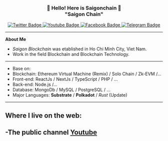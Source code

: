 <h3 align="center">👋   Hello! Here is Saigonchain   👋 <br/> "Saigon Chain" </h3>

<div id="badges" align="center">
  <a href="https://twitter.com/saigonchain">
    <img src="https://img.shields.io/badge/Twitter-green?style=for-the-badge&logo=twitter&logoColor=white" alt="Twitter Badge"/>
  </a>
  <a href="https://youtube.com/@saigonchain">
    <img src="https://img.shields.io/badge/YouTube-red?style=for-the-badge&logo=youtube&logoColor=white" alt="Youtube Badge"/>
  </a>
  <a href="https://facebook.com/saigonblockchain">
    <img src="https://img.shields.io/badge/Facebook-gray?style=for-the-badge&logo=facebook&logoColor=white" alt="Facebook Badge"/>
  </a>
  <a href="https://t.me/saigonchain">
    <img src="https://img.shields.io/badge/Telegram-yellow?style=for-the-badge&logo=telegram&logoColor=white" alt="Telegram Badge"/>
  </a>
  <br/>
</div>

---
**About Me**
- *Saigon Blockchain* was etablished in Ho Chi Minh City, Viet Nam. 
- Work in the field Blockchain and Blockchain Technology.
---
- Base on:
 - Blockchain: Ethereum Virtual Machine (Remix) / Solo Chain / Zk-EVM /...
 - Front-end: ReactJs / NextJs / TypeScript / PHP / ...
 - Back-end: Node.js /...
 - Database: MongoDb / MySQL / PostgreSQL / ...
 - Major Languages: **Substrate** / **Polkadot** / *Rust* (Update)
---
Where I live on the web:
-----------------------
-The public channel <a href="https://youtube.com/@saigonchain">Youtube</a>
-----------------------

